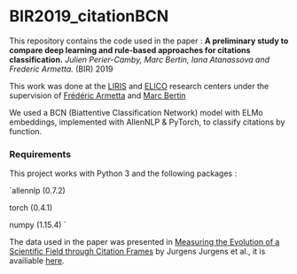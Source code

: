 # BIR2019_citationBCN

This repository contains the code used in the paper : **A preliminary study to compare deep learning and rule-based approaches for citations classification.** _Julien Perier-Camby, Marc Bertin, Iana Atanassova and Frederic Armetta._ (BIR) 2019

This work was done at the [LIRIS](https://liris.cnrs.fr/) and [ELICO](http://elico-recherche.ish-lyon.cnrs.fr/) research centers under the supervision of [Frédéric Armetta](https://liris.cnrs.fr/page-membre/frederic-armetta) and [Marc Bertin](http://elico-recherche.ish-lyon.cnrs.fr/membres/marc-bertin)

We used a BCN (Biattentive Classification Network) model with ELMo embeddings, implemented with AllenNLP & PyTorch, to classify citations by function.
 
### Requirements

This project works with Python 3 and the following packages :


`allennlp (0.7.2)

torch (0.4.1)

numpy (1.15.4)
`


The data used in the paper was presented in [Measuring the Evolution of a Scientific Field through Citation Frames](http://jurgens.people.si.umich.edu/citation-function/) by Jurgens Jurgens et al., it is availiable [here](http://jurgens.people.si.umich.edu/citation-function/data/annotated-json-data.tar.gz). 


